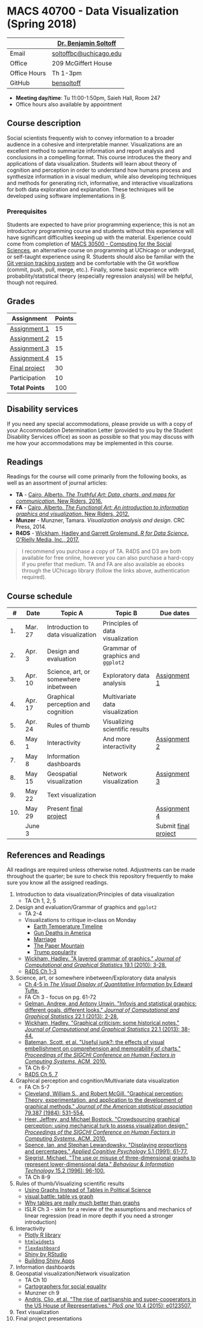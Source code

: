 # MACS 40700 - Data Visualization (Spring 2018)

|  | [Dr. Benjamin Soltoff](http://www.bensoltoff.com/) |
|--------------|----------------------------------------------------|
| Email | soltoffbc@uchicago.edu |
| Office | 209 McGiffert House |
| Office Hours | Th 1-3pm |
| GitHub | [bensoltoff](https://github.com/bensoltoff) |

* **Meeting day/time**: Tu 11:00-1:50pm, Saieh Hall, Room 247
* Office hours also available by appointment

## Course description

Social scientists frequently wish to convey information to a broader audience in a cohesive and interpretable manner. Visualizations are an excellent method to summarize information and report analysis and conclusions in a compelling format. This course introduces the theory and applications of data visualization. Students will learn about theory of cognition and perception in order to understand how humans process and synthesize information in a visual medium, while also developing techniques and methods for generating rich, informative, and interactive visualizations for both data exploration and explanation. These techniques will be developed using software implementations in [R](https://www.r-project.org/).

### Prerequisites

Students are expected to have prior programming experience; this is not an introductory programming course and students without this experience will have significant difficulties keeping up with the material. Experience could come from completion of [MACS 30500 - Computing for the Social Sciences](http://cfss.uchicago.edu/), an alternative course on programming at UChicago or undergrad, or self-taught experience using R. Students should also be familiar with the [Git version tracking system](https://git-scm.com/) and be comfortable with the Git workflow (commit, push, pull, merge, etc.). Finally, some basic experience with probability/statistical theory (especially regression analysis) will be helpful, though not required.

## Grades

| Assignment | Points |
|------------------|--------|
| [Assignment 1](assignments/assignment-1.md) | 15 |
| [Assignment 2](assignments/assignment-2.md) | 15 |
| [Assignment 3](assignments/assignment-3.md) | 15 |
| [Assignment 4](assignments/assignment-4.md) | 15 |
| [Final project](assignments/final-project.md) | 30 |
| Participation | 10 |
| **Total Points** | 100 |

## Disability services

If you need any special accommodations, please provide us with a copy of your Accommodation Determination Letter (provided to you by the Student Disability Services office) as soon as possible so that you may discuss with me how your accommodations may be implemented in this course.

## Readings

Readings for the course will come primarily from the following books, as well as an assortment of journal articles:

* **TA** - [Cairo, Alberto. *The Truthful Art: Data, charts, and maps for communication*. New Riders, 2016.](http://proquestcombo.safaribooksonline.com.proxy.uchicago.edu/book/databases-and-reporting-tools/9780133440492)
* **FA** - [Cairo, Alberto. *The Functional Art: An introduction to information graphics and visualization*. New Riders, 2012.](http://proquestcombo.safaribooksonline.com.proxy.uchicago.edu/book/graphic-design/9780133041187)
* **Munzer** - Munzner, Tamara. *Visualization analysis and design*. CRC Press, 2014.
* **R4DS** - [Wickham, Hadley and Garrett Grolemund. *R for Data Science*. O'Rielly Media, Inc., 2017.](http://r4ds.had.co.nz/)

> I recommend you purchase a copy of TA. R4DS and D3 are both available for free online, however you can also purchase a hard-copy if you prefer that medium. TA and FA are also available as ebooks through the UChicago library (follow the links above, authentication required).

## Course schedule

| # | Date | Topic A | Topic B | Due dates |
|-----|---------|-------------------------------------------------------|-----------------------------------|------------------------------------------------------|
| 1. | Mar. 27 | Introduction to data visualization | Principles of data visualization |  |
| 2. | Apr. 3 | Design and evaluation | Grammar of graphics and `ggplot2` |  |
| 3. | Apr. 10 | Science, art, or somewhere inbetween | Exploratory data analysis | [Assignment 1](assignments/assignment-1.md) |
| 4. | Apr. 17 | Graphical perception and cognition | Multivariate data visualization |  |
| 5. | Apr. 24 | Rules of thumb | Visualizing scientific results |  |
| 6. | May 1 | Interactivity | And more interactivity | [Assignment 2](assignments/assignment-2.md) |
| 7. | May 8 | Information dashboards |  |  |
| 8. | May 15 | Geospatial visualization | Network visualization | [Assignment 3](assignments/assignment-3.md) |
| 9. | May 22 | Text visualization |  |  |
| 10. | May 29 | Present [final project](assignments/final-project.md) |  | [Assignment 4](assignments/assignment-4.md) |
|  | June 3 |  |  | Submit [final project](assignments/final-project.md) |

## References and Readings

All readings are required unless otherwise noted. Adjustments can be made throughout the quarter; be sure to check this repository frequently to make sure you know all the assigned readings.

1. Introduction to data visualization/Principles of data visualization
    * TA Ch 1, 2, 5
1. Design and evaluation/Grammar of graphics and `ggplot2`
    * TA 2-4
    * Visualizations to critique in-class on Monday
        * [Earth Temperature Timeline](https://xkcd.com/1732/)
        * [Gun Deaths in America](https://fivethirtyeight.com/features/gun-deaths/)
        * [Marriage](https://xkcd.com/1431/)
        * [The Paper Mountain](http://www.nature.com/news/the-top-100-papers-1.16224)
        * [Trump popularity](https://projects.fivethirtyeight.com/trump-approval-ratings/)
    * [Wickham, Hadley. "A layered grammar of graphics." *Journal of Computational and Graphical Statistics* 19.1 (2010): 3-28.](http://www-tandfonline-com.proxy.uchicago.edu/doi/abs/10.1198/jcgs.2009.07098)
    * [R4DS Ch 1-3](http://r4ds.had.co.nz/)
1. Science, art, or somewhere inbetween/Exploratory data analysis
    * [Ch 4-5 in *The Visual Display of Quantitative Information* by Edward Tufte.](https://canvas.uchicago.edu/courses/1747/files?preview=257039)
    * FA Ch 3 - focus on pg. 61-72
    * [Gelman, Andrew, and Antony Unwin. "Infovis and statistical graphics: different goals, different looks." *Journal of Computational and Graphical Statistics* 22.1 (2013): 2-28.](http://www-tandfonline-com.proxy.uchicago.edu/doi/full/10.1080/10618600.2012.761137)
    * [Wickham, Hadley. "Graphical criticism: some historical notes." *Journal of Computational and Graphical Statistics* 22.1 (2013): 38-44.](http://www-tandfonline-com.proxy.uchicago.edu/doi/full/10.1080/10618600.2012.761140?src=recsys)
    * [Bateman, Scott, et al. "Useful junk?: the effects of visual embellishment on comprehension and memorability of charts." *Proceedings of the SIGCHI Conference on Human Factors in Computing Systems*. ACM, 2010.](http://www.cedma-europe.org/newsletter%20articles/misc/The%20Effects%20of%20Visual%20Embellishment%20on%20Comprehension%20and%20Memorability%20of%20Charts.pdf)
    * TA Ch 6-7
    * [R4DS Ch 5, 7](http://r4ds.had.co.nz/exploratory-data-analysis.html)
1. Graphical perception and cognition/Multivariate data visualization
    * FA Ch 5-7
    * [Cleveland, William S., and Robert McGill. "Graphical perception: Theory, experimentation, and application to the development of graphical methods." *Journal of the American statistical association* 79.387 (1984): 531-554.](http://www.jstor.org.proxy.uchicago.edu/stable/2288400)
    * [Heer, Jeffrey, and Michael Bostock. "Crowdsourcing graphical perception: using mechanical turk to assess visualization design." *Proceedings of the SIGCHI Conference on Human Factors in Computing Systems*. ACM, 2010.](http://dl.acm.org.proxy.uchicago.edu/citation.cfm?id=1753357&CFID=745610279&CFTOKEN=53601915)
    * [Spence, Ian, and Stephan Lewandowsky. "Displaying proportions and percentages." *Applied Cognitive Psychology* 5.1 (1991): 61-77.](http://onlinelibrary.wiley.com.proxy.uchicago.edu/doi/10.1002/acp.2350050106/abstract;jsessionid=E21007114F95498B3EA95F35DD6A21BF.f03t04)
    * [Siegrist, Michael. "The use or misuse of three-dimensional graphs to represent lower-dimensional data." *Behaviour & Information Technology* 15.2 (1996): 96-100.](http://web.b.ebscohost.com.proxy.uchicago.edu/ehost/detail/detail?sid=7f75c721-2db0-4d09-9a39-4c63f8cdae48%40sessionmgr103&vid=0&hid=107&bdata=JnNpdGU9ZWhvc3QtbGl2ZSZzY29wZT1zaXRl#AN=7613951&db=iih)
    * TA Ch 8-9
1. Rules of thumb/Visualizing scientific results
    * [Using Graphs Instead of Tables in Political Science](http://www.jstor.org.proxy.uchicago.edu/stable/20446574?seq=1#page_scan_tab_contents)
    * [visual battle: table vs graph](http://www.storytellingwithdata.com/blog/2011/11/visual-battle-table-vs-graph)
    * [Why tables are really much better than graphs](http://andrewgelman.com/2009/04/01/why_tables_are/)
    * ISLR Ch 3 - skim for a review of the assumptions and mechanics of linear regression (read in more depth if you need a stronger introduction)
1. Interactivity
    * [Plotly R library](https://plot.ly/r/)
    * [`htmlwidgets`](http://www.htmlwidgets.org/)
    * [`flexdashboard`](http://rmarkdown.rstudio.com/flexdashboard/)
    * [Shiny by RStudio](https://shiny.rstudio.com/)
    * [Building Shiny Apps](http://cfss.uchicago.edu/shiny001_abc.html)
1. Information dashboards
1. Geospatial visualization/Network visualization
    * TA Ch 10
    * [Cartographers for social equality](https://www.youtube.com/watch?v=vVX-PrBRtTY)
    * Munzner ch 9
    * [Andris, Clio, et al. "The rise of partisanship and super-cooperators in the US House of Representatives." *PloS one* 10.4 (2015): e0123507.](http://journals.plos.org/plosone/article?id=10.1371/journal.pone.0123507)
1. Text visualization
1. Final project presentations
